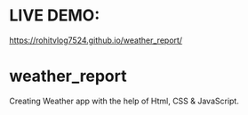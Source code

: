 # LIVE DEMO:
https://rohitvlog7524.github.io/weather_report/

# weather_report
Creating Weather app with the help of Html, CSS &amp; JavaScript.
